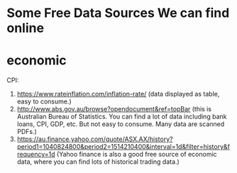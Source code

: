 # Some Free Data Sources We can find online

# economic
CPI: 
1) https://www.rateinflation.com/inflation-rate/ (data displayed as table, easy to consume.)
2) http://www.abs.gov.au/browse?opendocument&ref=topBar (this is Australian Bureau of Statistics. You can find a lot of data including bank loans, CPI, GDP, etc. But not easy to consume. Many data are scanned PDFs.)
3) https://au.finance.yahoo.com/quote/ASX.AX/history?period1=1040824800&period2=1514210400&interval=1d&filter=history&frequency=1d (Yahoo finance is also a good free source of economic data, where you can find lots of historical trading data.)
